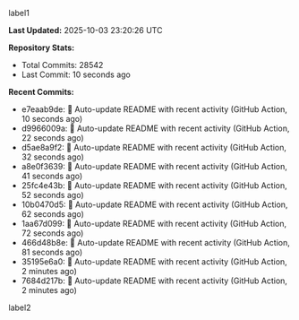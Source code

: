 
label1 
<!-- ACTIVITY_START -->
**Last Updated:** 2025-10-03 23:20:26 UTC

**Repository Stats:**
- Total Commits: 28542
- Last Commit: 10 seconds ago

**Recent Commits:**
- e7eaab9de: 🤖 Auto-update README with recent activity (GitHub Action, 10 seconds ago)
- d9966009a: 🤖 Auto-update README with recent activity (GitHub Action, 22 seconds ago)
- d5ae8a9f2: 🤖 Auto-update README with recent activity (GitHub Action, 32 seconds ago)
- a8e0f3639: 🤖 Auto-update README with recent activity (GitHub Action, 41 seconds ago)
- 25fc4e43b: 🤖 Auto-update README with recent activity (GitHub Action, 52 seconds ago)
- 10b0470d5: 🤖 Auto-update README with recent activity (GitHub Action, 62 seconds ago)
- 1aa67d099: 🤖 Auto-update README with recent activity (GitHub Action, 72 seconds ago)
- 466d48b8e: 🤖 Auto-update README with recent activity (GitHub Action, 81 seconds ago)
- 35195e6a0: 🤖 Auto-update README with recent activity (GitHub Action, 2 minutes ago)
- 7684d217b: 🤖 Auto-update README with recent activity (GitHub Action, 2 minutes ago)
<!-- ACTIVITY_END -->

label2
